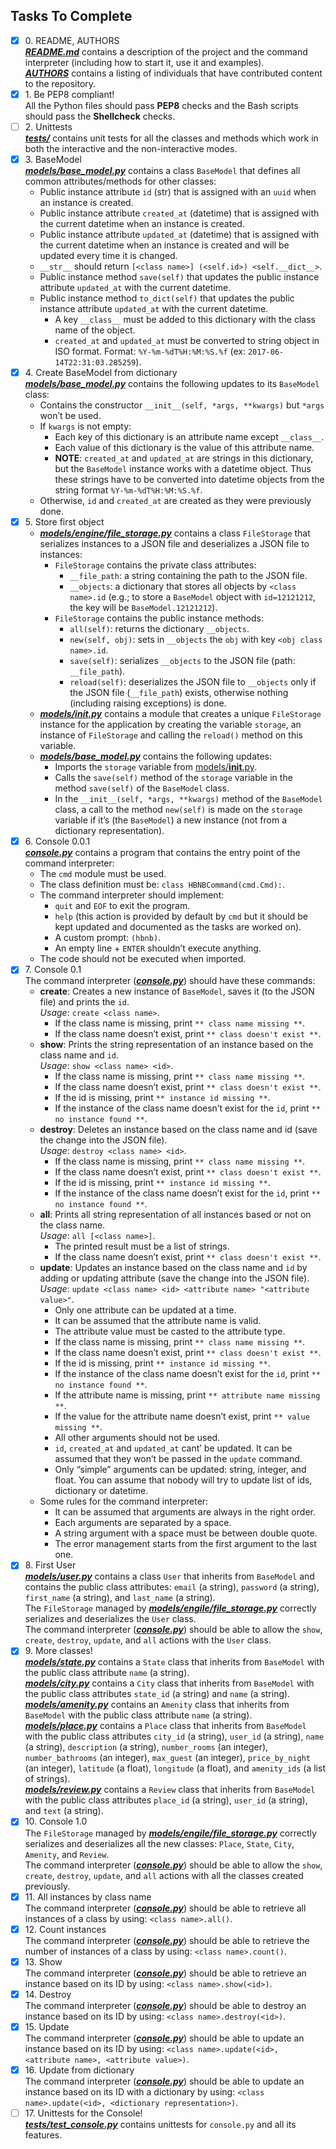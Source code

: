 ## Tasks To Complete

+ [x] 0\. README, AUTHORS <br/>_**[README.md](README.md)**_ contains a description of the project and the command interpreter (including how to start it, use it and examples). <br/>_**[AUTHORS](AUTHORS)**_ contains a listing of individuals that have contributed content to the repository.
+ [x] 1\. Be PEP8 compliant! <br/>All the Python files should pass **PEP8** checks and the Bash scripts should pass the **Shellcheck** checks.
+ [ ] 2\. Unittests <br/>_**[tests/](tests/)**_ contains unit tests for all the classes and methods which work in both the interactive and the non-interactive modes.
+ [x] 3\. BaseModel <br/>_**[models/base_model.py](models/base_model.py)**_ contains a class `BaseModel` that defines all common attributes/methods for other classes:
  + Public instance attribute `id` (str) that is assigned with an `uuid` when an instance is created.
  + Public instance attribute `created_at` (datetime) that is assigned with the current datetime when an instance is created.
  + Public instance attribute `updated_at` (datetime) that is assigned with the current datetime when an instance is created and will be updated every time it is changed.
  + `__str__` should return `[<class name>] (<self.id>) <self.__dict__>`.
  + Public instance method `save(self)` that updates the public instance attribute `updated_at` with the current datetime.
  + Public instance method `to_dict(self)` that updates the public instance attribute `updated_at` with the current datetime.
    + A key `__class__` must be added to this dictionary with the class name of the object.
    + `created_at` and `updated_at` must be converted to string object in ISO format. Format: `%Y-%m-%dT%H:%M:%S.%f` (ex: `2017-06-14T22:31:03.285259`).
+ [x] 4\. Create BaseModel from dictionary <br/>_**[models/base_model.py](models/base_model.py)**_ contains the following updates to its `BaseModel` class:
  + Contains the constructor `__init__(self, *args, **kwargs)` but `*args` won’t be used.
  + If `kwargs` is not empty:
    + Each key of this dictionary is an attribute name except `__class__`.
    + Each value of this dictionary is the value of this attribute name.
    + **NOTE**: `created_at` and `updated_at` are strings in this dictionary, but the `BaseModel` instance works with a datetime object. Thus these strings have to be converted into datetime objects from the string format `%Y-%m-%dT%H:%M:%S.%f`.
  + Otherwise, `id` and `created_at` are created as they were previously done.
+ [x] 5\. Store first object
  + _**[models/engine/file_storage.py](models/engine/file_storage.py)**_ contains a class `FileStorage` that serializes instances to a JSON file and deserializes a JSON file to instances:
    + `FileStorage` contains the private class attributes:
      + `__file_path`: a string containing the path to the JSON file.
      + `__objects`: a dictionary that stores all objects by `<class name>.id` (e.g.; to store a `BaseModel` object with `id=12121212`, the key will be `BaseModel.12121212`).
    + `FileStorage` contains the public instance methods:
      + `all(self)`: returns the dictionary `__objects`.
      + `new(self, obj)`: sets in `__objects` the `obj` with key `<obj class name>.id`.
      + `save(self)`: serializes `__objects` to the JSON file (path: `__file_path`).
      + `reload(self)`: deserializes the JSON file to `__objects` only if the JSON file (`__file_path`) exists, otherwise nothing (including raising exceptions) is done.
  + _**[models/__init__.py](models/__init__.py)**_ contains a module that creates a unique `FileStorage` instance for the application by creating the variable `storage`, an instance of `FileStorage` and calling the `reload()` method on this variable.
  + _**[models/base_model.py](models/base_model.py)**_ contains the following updates:
    + Imports the `storage` variable from [models/__init__.py](models/__init__.py).
    + Calls the `save(self)` method of the `storage` variable in the method `save(self)` of the `BaseModel` class.
    + In the `__init__(self, *args, **kwargs)` method of the `BaseModel` class, a call to the method `new(self)` is made on the `storage` variable if it’s (the `BaseModel`) a new instance (not from a dictionary representation).
+ [x] 6\. Console 0.0.1 <br/>_**[console.py](console.py)**_ contains a program that contains the entry point of the command interpreter:
  + The `cmd` module must be used.
  + The class definition must be: `class HBNBCommand(cmd.Cmd):`.
  + The command interpreter should implement:
    + `quit` and `EOF` to exit the program.
    + `help` (this action is provided by default by `cmd` but it should be kept updated and documented as the tasks are worked on).
    + A custom prompt: `(hbnb)`.
    + An empty line + `ENTER` shouldn’t execute anything.
  + The code should not be executed when imported.
+ [x] 7\. Console 0.1 <br/>The command interpreter (_**[console.py](console.py)**_) should have these commands:
  + **create**: Creates a new instance of `BaseModel`, saves it (to the JSON file) and prints the `id`. <br/>_Usage_: `create <class name>`.
    + If the class name is missing, print `** class name missing **`.
    + If the class name doesn’t exist, print `** class doesn't exist **`.
  + **show**: Prints the string representation of an instance based on the class name and `id`. <br/>_Usage_: `show <class name> <id>`.
    + If the class name is missing, print `** class name missing **`.
    + If the class name doesn’t exist, print `** class doesn't exist **`.
    + If the id is missing, print `** instance id missing **`.
    + If the instance of the class name doesn’t exist for the `id`, print `** no instance found **`.
  + **destroy**: Deletes an instance based on the class name and id (save the change into the JSON file). <br/>_Usage_: `destroy <class name> <id>`.
    + If the class name is missing, print `** class name missing **`.
    + If the class name doesn’t exist, print `** class doesn't exist **`.
    + If the id is missing, print `** instance id missing **`.
    + If the instance of the class name doesn’t exist for the `id`, print `** no instance found **`.
  + **all**: Prints all string representation of all instances based or not on the class name. <br/>_Usage_: `all [<class name>]`.
    + The printed result must be a list of strings.
    + If the class name doesn’t exist, print `** class doesn't exist **`.
  + **update**: Updates an instance based on the class name and `id` by adding or updating attribute (save the change into the JSON file). <br/>_Usage_: `update <class name> <id> <attribute name> "<attribute value>"`.
    + Only one attribute can be updated at a time.
    + It can be assumed that the attribute name is valid.
    + The attribute value must be casted to the attribute type.
    + If the class name is missing, print `** class name missing **`.
    + If the class name doesn’t exist, print `** class doesn't exist **`.
    + If the id is missing, print `** instance id missing **`.
    + If the instance of the class name doesn’t exist for the `id`, print `** no instance found **`.
    + If the attribute name is missing, print `** attribute name missing **`.
    + If the value for the attribute name doesn’t exist, print `** value missing **`.
    + All other arguments should not be used.
    + `id`, `created_at` and `updated_at` cant’ be updated. It can be assumed that they won’t be passed in the `update` command.
    + Only “simple” arguments can be updated: string, integer, and float. You can assume that nobody will try to update list of ids, dictionary or datetime.
  + Some rules for the command interpreter:
    + It can be assumed that arguments are always in the right order.
    + Each arguments are separated by a space.
    + A string argument with a space must be between double quote.
    + The error management starts from the first argument to the last one.
+ [x] 8\. First User <br/>_**[models/user.py](models/user.py)**_ contains a class `User` that inherits from `BaseModel` and contains the public class attributes: `email` (a string), `password` (a string), `first_name` (a string), and `last_name` (a string). <br/>The `FileStorage` managed by _**[models/engile/file_storage.py](models/engile/file_storage.py)**_ correctly serializes and deserializes the `User` class. <br/>The command interpreter (_**[console.py](console.py)**_) should be able to allow the `show`, `create`, `destroy`, `update`, and `all` actions with the `User` class.
+ [x] 9\. More classes! <br/>_**[models/state.py](models/state.py)**_ contains a `State` class that inherits from `BaseModel` with the public class attribute `name` (a string). <br/>_**[models/city.py](models/city.py)**_ contains a `City` class that inherits from `BaseModel` with the public class attributes `state_id` (a string) and `name` (a string). <br/>_**[models/amenity.py](models/amenity.py)**_ contains an `Amenity` class that inherits from `BaseModel` with the public class attribute `name` (a string). <br/>_**[models/place.py](models/place.py)**_ contains a `Place` class that inherits from `BaseModel` with the public class attributes `city_id` (a string), `user_id` (a string), `name` (a string), `description` (a string), `number_rooms` (an integer), `number_bathrooms` (an integer), `max_guest` (an integer), `price_by_night` (an integer), `latitude` (a float), `longitude` (a float), and `amenity_ids` (a list of strings). <br/>_**[models/review.py](models/review.py)**_ contains a `Review` class that inherits from `BaseModel` with the public class attributes `place_id` (a string), `user_id` (a string), and `text` (a string).
+ [x] 10\. Console 1.0 <br/>The `FileStorage` managed by _**[models/engile/file_storage.py](models/engile/file_storage.py)**_ correctly serializes and deserializes all the new classes: `Place`, `State`, `City`, `Amenity`, and `Review`. <br/>The command interpreter (_**[console.py](console.py)**_) should be able to allow the `show`, `create`, `destroy`, `update`, and `all` actions with all the classes created previously.
+ [x] 11\. All instances by class name <br/>The command interpreter (_**[console.py](console.py)**_) should be able to retrieve all instances of a class by using: `<class name>.all()`.
+ [x] 12\. Count instances <br/>The command interpreter (_**[console.py](console.py)**_) should be able to retrieve the number of instances of a class by using: `<class name>.count()`.
+ [x] 13\. Show <br/>The command interpreter (_**[console.py](console.py)**_) should be able to retrieve an instance based on its ID by using: `<class name>.show(<id>)`.
+ [x] 14\. Destroy <br/>The command interpreter (_**[console.py](console.py)**_) should be able to destroy an instance based on its ID by using: `<class name>.destroy(<id>)`.
+ [x] 15\. Update <br/>The command interpreter (_**[console.py](console.py)**_) should be able to update an instance based on its ID by using: `<class name>.update(<id>, <attribute name>, <attribute value>)`.
+ [x] 16\. Update from dictionary <br/>The command interpreter (_**[console.py](console.py)**_) should be able to update an instance based on its ID with a dictionary by using: `<class name>.update(<id>, <dictionary representation>)`.
+ [ ] 17\. Unittests for the Console! <br/>_**[tests/test_console.py](tests/test_console.py)**_ contains unittests for `console.py` and all its features.
